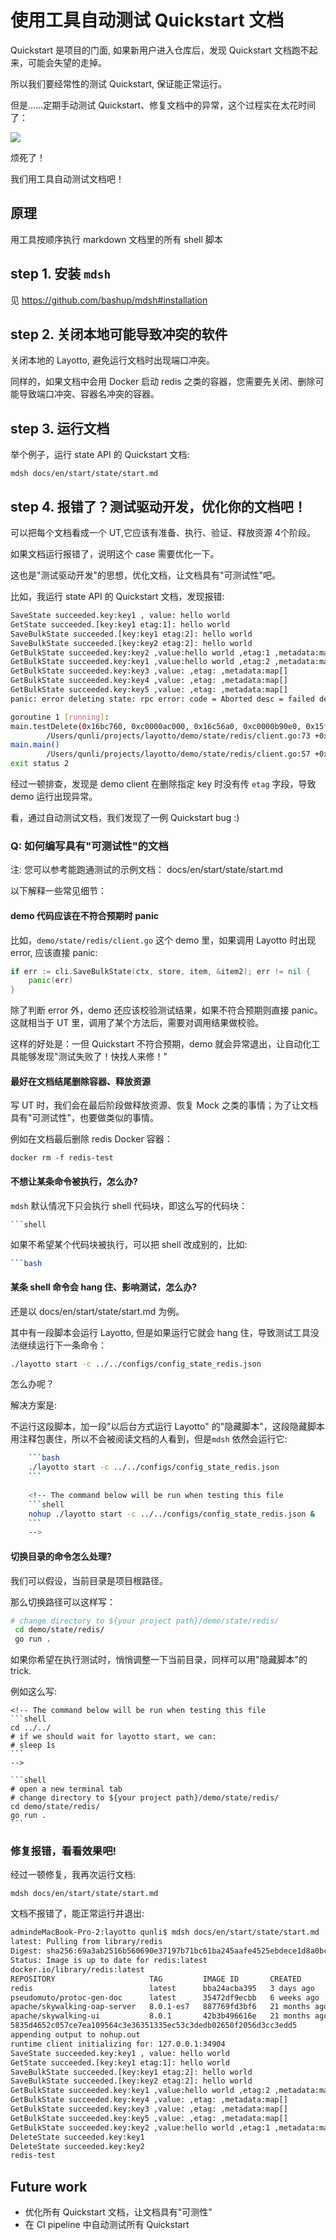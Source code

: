 # 使用工具自动测试 Quickstart 文档
Quickstart 是项目的门面, 如果新用户进入仓库后，发现 Quickstart 文档跑不起来，可能会失望的走掉。

所以我们要经常性的测试 Quickstart, 保证能正常运行。

但是……定期手动测试 Quickstart、修复文档中的异常，这个过程实在太花时间了：

![](https://gw.alipayobjects.com/mdn/rms_5891a1/afts/img/A*fTI5RbfAK3gAAAAAAAAAAAAAARQnAQ)

烦死了！

我们用工具自动测试文档吧！

## 原理
用工具按顺序执行 markdown 文档里的所有 shell 脚本

## step 1. 安装 `mdsh`
见 https://github.com/bashup/mdsh#installation

## step 2. 关闭本地可能导致冲突的软件
关闭本地的 Layotto, 避免运行文档时出现端口冲突。

同样的，如果文档中会用 Docker 启动 redis 之类的容器，您需要先关闭、删除可能导致端口冲突、容器名冲突的容器。

## step 3. 运行文档
举个例子，运行 state API 的 Quickstart 文档:

```shell
mdsh docs/en/start/state/start.md 
```

## step 4. 报错了？测试驱动开发，优化你的文档吧！

可以把每个文档看成一个 UT,它应该有准备、执行、验证、释放资源 4个阶段。

如果文档运行报错了，说明这个 case 需要优化一下。

这也是"测试驱动开发"的思想，优化文档，让文档具有"可测试性"吧。

比如，我运行 state API 的 Quickstart 文档，发现报错:
```bash
SaveState succeeded.key:key1 , value: hello world 
GetState succeeded.[key:key1 etag:1]: hello world
SaveBulkState succeeded.[key:key1 etag:2]: hello world
SaveBulkState succeeded.[key:key2 etag:2]: hello world
GetBulkState succeeded.key:key2 ,value:hello world ,etag:1 ,metadata:map[] 
GetBulkState succeeded.key:key1 ,value:hello world ,etag:2 ,metadata:map[] 
GetBulkState succeeded.key:key3 ,value: ,etag: ,metadata:map[] 
GetBulkState succeeded.key:key4 ,value: ,etag: ,metadata:map[] 
GetBulkState succeeded.key:key5 ,value: ,etag: ,metadata:map[] 
panic: error deleting state: rpc error: code = Aborted desc = failed deleting state with key key1: possible etag mismatch. error from state store: ERR Error running script (call to f_9b5da7354cb61e2ca9faff50f6c43b81c73c0b94): @user_script:1: user_script:1: failed to delete key1

goroutine 1 [running]:
main.testDelete(0x16bc760, 0xc0000ac000, 0x16c56a0, 0xc0000b90e0, 0x15f30e1, 0x5, 0x15f2539, 0x4)
        /Users/qunli/projects/layotto/demo/state/redis/client.go:73 +0x13d
main.main()
        /Users/qunli/projects/layotto/demo/state/redis/client.go:57 +0x2f4
exit status 2
```

经过一顿排查，发现是 demo client 在删除指定 key 时没有传 `etag` 字段，导致 demo 运行出现异常。

看，通过自动测试文档，我们发现了一例 Quickstart bug :)

### Q: 如何编写具有"可测试性"的文档
注: 您可以参考能跑通测试的示例文档： docs/en/start/state/start.md

以下解释一些常见细节：
#### demo 代码应该在不符合预期时 panic
比如，`demo/state/redis/client.go` 这个 demo 里，如果调用 Layotto 时出现 error, 应该直接 panic:

```go
if err := cli.SaveBulkState(ctx, store, item, &item2); err != nil {
	panic(err)
}
```

除了判断 error 外，demo 还应该校验测试结果，如果不符合预期则直接 panic。这就相当于 UT 里，调用了某个方法后，需要对调用结果做校验。

这样的好处是：一但 Quickstart 不符合预期，demo 就会异常退出，让自动化工具能够发现"测试失败了！快找人来修！"

#### 最好在文档结尾删除容器、释放资源
写 UT 时，我们会在最后阶段做释放资源、恢复 Mock 之类的事情；为了让文档具有"可测试性"，也要做类似的事情。

例如在文档最后删除 redis Docker 容器：

```shell
docker rm -f redis-test
```

#### 不想让某条命令被执行，怎么办?
`mdsh` 默认情况下只会执行 shell 代码块，即这么写的代码块： 
```shell
```shell
```

如果不希望某个代码块被执行，可以把 shell 改成别的，比如:

```bash
```bash
```

#### 某条 shell 命令会 hang 住、影响测试，怎么办?
还是以 docs/en/start/state/start.md 为例。

其中有一段脚本会运行 Layotto, 但是如果运行它就会 hang 住，导致测试工具没法继续运行下一条命令：
```bash
./layotto start -c ../../configs/config_state_redis.json
```

怎么办呢？

解决方案是: 

不运行这段脚本，加一段"以后台方式运行 Layotto" 的"隐藏脚本"，这段隐藏脚本用注释包裹住，所以不会被阅读文档的人看到，但是`mdsh` 依然会运行它:

```bash
    ```bash
    ./layotto start -c ../../configs/config_state_redis.json
    ```
    
    <!-- The command below will be run when testing this file 
    ```shell
    nohup ./layotto start -c ../../configs/config_state_redis.json &
    ```
    -->
```

#### 切换目录的命令怎么处理?
我们可以假设，当前目录是项目根路径。

那么切换路径可以这样写：

```bash
# change directory to ${your project path}/demo/state/redis/
 cd demo/state/redis/
 go run .
```

如果你希望在执行测试时，悄悄调整一下当前目录，同样可以用"隐藏脚本"的 trick. 

例如这么写:

    <!-- The command below will be run when testing this file 
    ```shell
    cd ../../
    # if we should wait for layotto start, we can:
    # sleep 1s 
    ```
    -->
    
    ```shell
    # open a new terminal tab
    # change directory to ${your project path}/demo/state/redis/
    cd demo/state/redis/
    go run .
    ```

### 修复报错，看看效果吧!
经过一顿修复，我再次运行文档:
```shell
mdsh docs/en/start/state/start.md
```

文档不报错了，能正常运行并退出:
```bash
admindeMacBook-Pro-2:layotto qunli$ mdsh docs/en/start/state/start.md
latest: Pulling from library/redis
Digest: sha256:69a3ab2516b560690e37197b71bc61ba245aafe4525ebdece1d8a0bc5669e3e2
Status: Image is up to date for redis:latest
docker.io/library/redis:latest
REPOSITORY                     TAG         IMAGE ID       CREATED         SIZE
redis                          latest      bba24acba395   3 days ago      113MB
pseudomuto/protoc-gen-doc      latest      35472df9ecbb   6 weeks ago     39.5MB
apache/skywalking-oap-server   8.0.1-es7   887769fd3bf6   21 months ago   191MB
apache/skywalking-ui           8.0.1       42b3b496616e   21 months ago   127MB
5835d4652c057ce7ea109564c3e36351335ec53c3dedb02650f2056d3cc3edd5
appending output to nohup.out
runtime client initializing for: 127.0.0.1:34904
SaveState succeeded.key:key1 , value: hello world 
GetState succeeded.[key:key1 etag:1]: hello world
SaveBulkState succeeded.[key:key1 etag:2]: hello world
SaveBulkState succeeded.[key:key2 etag:2]: hello world
GetBulkState succeeded.key:key1 ,value:hello world ,etag:2 ,metadata:map[] 
GetBulkState succeeded.key:key4 ,value: ,etag: ,metadata:map[] 
GetBulkState succeeded.key:key3 ,value: ,etag: ,metadata:map[] 
GetBulkState succeeded.key:key5 ,value: ,etag: ,metadata:map[] 
GetBulkState succeeded.key:key2 ,value:hello world ,etag:1 ,metadata:map[] 
DeleteState succeeded.key:key1
DeleteState succeeded.key:key2
redis-test
```

## Future work
- 优化所有 Quickstart 文档，让文档具有"可测性"
- 在 CI pipeline 中自动测试所有 Quickstart